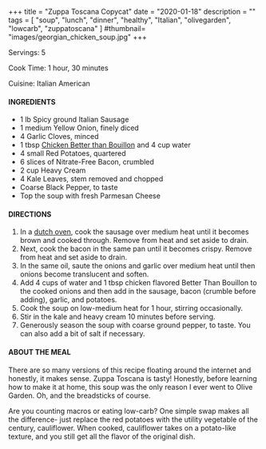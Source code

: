 +++
title = "Zuppa Toscana Copycat"
date = "2020-01-18"
description = ""
tags = [
    "soup",
    "lunch",
    "dinner",
    "healthy",
    "Italian",
    "olivegarden", 
    "lowcarb",
    "zuppatoscana"
]
#thumbnail= "images/georgian_chicken_soup.jpg"
+++

Servings: 5 <!--more-->

Cook Time: 1 hour, 30 minutes

Cuisine: Italian American

#### INGREDIENTS 

* 1 lb Spicy ground Italian Sausage
* 1 medium Yellow Onion, finely diced 
* 4 Garlic Cloves, minced 
* 1 tbsp [Chicken Better than Bouillon](https://amzn.to/38081yU) and 4 cup water
* 4 small Red Potatoes, quartered 
* 6 slices of Nitrate-Free Bacon, crumbled
* 2 cup Heavy Cream 
* 4 Kale Leaves, stem removed and chopped 
* Coarse Black Pepper, to taste
* Top the soup with fresh Parmesan Cheese

#### DIRECTIONS 

1. In a [dutch oven](https://amzn.to/3sFYTY1), cook the sausage over medium heat until it becomes brown and cooked through. Remove from heat and set aside to drain. 
2. Next, cook the bacon in the same pan until it becomes crispy. Remove from heat and set aside to drain. 
3. In the same oil, saute the onions and garlic over medium heat until then onions become translucent and soften. 
4. Add 4 cups of water and 1 tbsp chicken flavored Better Than Bouillon to the cooked onions and then add in the sausage, bacon (crumble before adding), garlic, and potatoes. 
5. Cook the soup on low-medium heat for 1 hour, stirring occasionally.  
6. Stir in the kale and heavy cream 10 minutes before serving. 
7. Generously season the soup with coarse ground pepper, to taste. You can also add a bit of salt if necessary. 

#### ABOUT THE MEAL

There are so many versions of this recipe floating around the internet and honestly, it makes sense. Zuppa Toscana is tasty! Honestly, before learning how to make it at home, this soup was the only reason I ever went to Olive Garden. Oh, and the breadsticks of course.

Are you counting macros or eating low-carb? One simple swap makes all the difference- just replace the red potatoes with the utility vegetable of the century, cauliflower. When cooked, cauliflower takes on a potato-like texture, and you still get all the flavor of the original dish. 

